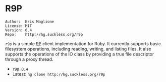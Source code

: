R9P
===
    Author:  Kris Maglione
    License: MIT
    Version: 0.4
    Repo:    http://hg.suckless.org/r9p

`r9p` is a simple [9P](http://9p.cat-v.org) client implementation for Ruby. It currently supports basic filesystem operations, including reading, writing, and listing files. It also supports the operations of the IO class by providing a true file descriptor through a proxy thread.

* [`r9p 0.4`](http://dl.suckless.org/libs/r9p-0.4.tgz)
* Latest: `hg clone http://hg.suckless.org/r9p`



